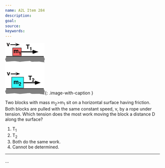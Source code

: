 ```yaml
---
name: A2L Item 284
description: 
goal: 
source: 
keywords: 
---
```


![Item284_fig1.gif](../images/Item284_fig1.gif){: .image-with-caption } 

<p>Two blocks with mass m<sub>2</sub>>m<sub>1</sub> sit on a horizontal
surface having friction. Both blocks are pulled with the same constant
speed, v, by a rope under tension. Which tension does the most work
moving the block a distance D along the surface?</p>

1. T<sub>1</sub> 
2. T<sub>2</sub> 
3. Both do the same work. 
4. Cannot be determined.

<hr/>


...
